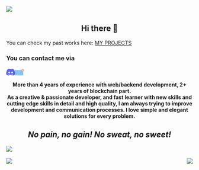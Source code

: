 ![](https://komarev.com/ghpvc/?username=harsh-98&color=yellow)

<h2 align = "center">
Hi there 👋
</h2>

You can check my past works here: <a href="https://harshjain.co/projects/">MY PROJECTS</a>

<h3 >You can contact me via </h3>

<a href="https://discordapp.com/users/harshjain#0499"><img align="left" src="images/discord.svg" alt="harshjain | Discord" width="24px"/></a>
<a href="mailto:harshjiniitr@gmail.com"><img align="left" src="images/email.svg" alt="harshjain | Email" width="24px"/></a>

<br/>

<h4 align="center">
More than 4 years of experience with web/backend development, 2+ years of blockchain part. 
<br />
As a creative & passionate developer, and fast learner with new skills and cutting edge skills in detail and high quality, I am always trying to improve development and communication processes. I love simple and elegant solutions for every problem.
<br />
</h4>

<i><h2 align="center">No pain, no gain! No sweat, no sweet!</h2></i>

![](https://cdn1.vc4a.com/media/2021/08/github-banner.jpg)

<p>
<img align="" height="170px" src="https://github-readme-stats.vercel.app/api/top-langs?username=harsh-98&hide=html,python,css,javascript&layout=compact&langs_count=6&theme=radical">
<img align="right" height="170px" src="https://github-readme-stats.vercel.app/api?username=harsh-98&sshow_icons=true&theme=radical&count_private=true">
</p>
